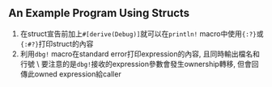 ## An Example Program Using Structs
1. 在struct宣告前加上`#[derive(Debug)]`就可以在`println!` macro中使用`{:?}`或`{:#?}`打印struct的內容
2. 利用`dbg!` macro在standard error打印expression的內容, 且同時輸出檔名和行號 \\
   要注意的是`dbg!`接收的expression參數會發生ownership轉移, 但會回傳此owned expression給caller
